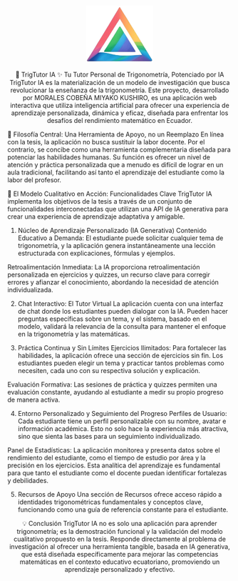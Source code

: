 <div align="center">

<img src="https://github.com/miyashiromc/TrigonometrIA/blob/main/public/logo2.png" alt="Logo de TrigTutor IA" width="150"/>

📐 TrigTutor IA ✨
Tu Tutor Personal de Trigonometría, Potenciado por IA
TrigTutor IA es la materialización de un modelo de investigación que busca revolucionar la enseñanza de la trigonometría. Este proyecto, desarrollado por MORALES COBEÑA MIYAKO KUSHIRO, es una aplicación web interactiva que utiliza inteligencia artificial para ofrecer una experiencia de aprendizaje personalizada, dinámica y eficaz, diseñada para enfrentar los desafíos del rendimiento matemático en Ecuador.

</div>

🎯 Filosofía Central: Una Herramienta de Apoyo, no un Reemplazo
En línea con la tesis, la aplicación no busca sustituir la labor docente. Por el contrario, se concibe como una herramienta complementaria diseñada para potenciar las habilidades humanas. Su función es ofrecer un nivel de atención y práctica personalizada que a menudo es difícil de lograr en un aula tradicional, facilitando así tanto el aprendizaje del estudiante como la labor del profesor.

🚀 El Modelo Cualitativo en Acción: Funcionalidades Clave
TrigTutor IA implementa los objetivos de la tesis a través de un conjunto de funcionalidades interconectadas que utilizan una API de IA generativa para crear una experiencia de aprendizaje adaptativa y amigable.

1. Núcleo de Aprendizaje Personalizado (IA Generativa)
Contenido Educativo a Demanda: El estudiante puede solicitar cualquier tema de trigonometría, y la aplicación genera instantáneamente una lección estructurada con explicaciones, fórmulas y ejemplos.

Retroalimentación Inmediata: La IA proporciona retroalimentación personalizada en ejercicios y quizzes, un recurso clave para corregir errores y afianzar el conocimiento, abordando la necesidad de atención individualizada.

2. Chat Interactivo: El Tutor Virtual
La aplicación cuenta con una interfaz de chat donde los estudiantes pueden dialogar con la IA. Pueden hacer preguntas específicas sobre un tema, y el sistema, basado en el modelo, validará la relevancia de la consulta para mantener el enfoque en la trigonometría y las matemáticas.

3. Práctica Continua y Sin Límites
Ejercicios Ilimitados: Para fortalecer las habilidades, la aplicación ofrece una sección de ejercicios sin fin. Los estudiantes pueden elegir un tema y practicar tantos problemas como necesiten, cada uno con su respectiva solución y explicación.

Evaluación Formativa: Las sesiones de práctica y quizzes permiten una evaluación constante, ayudando al estudiante a medir su propio progreso de manera activa.

4. Entorno Personalizado y Seguimiento del Progreso
Perfiles de Usuario: Cada estudiante tiene un perfil personalizable con su nombre, avatar e información académica. Esto no solo hace la experiencia más atractiva, sino que sienta las bases para un seguimiento individualizado.

Panel de Estadísticas: La aplicación monitorea y presenta datos sobre el rendimiento del estudiante, como el tiempo de estudio por área y la precisión en los ejercicios. Esta analítica del aprendizaje es fundamental para que tanto el estudiante como el docente puedan identificar fortalezas y debilidades.

5. Recursos de Apoyo
Una sección de Recursos ofrece acceso rápido a identidades trigonométricas fundamentales y conceptos clave, funcionando como una guía de referencia constante para el estudiante.

<div align="center">

💡 Conclusión
TrigTutor IA no es solo una aplicación para aprender trigonometría; es la demostración funcional y la validación del modelo cualitativo propuesto en la tesis. Responde directamente al problema de investigación al ofrecer una herramienta tangible, basada en IA generativa, que está diseñada específicamente para mejorar las competencias matemáticas en el contexto educativo ecuatoriano, promoviendo un aprendizaje personalizado y efectivo.

</div>